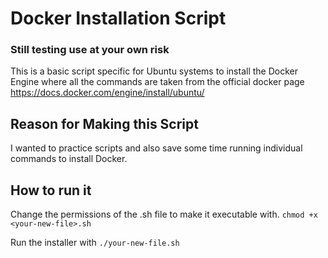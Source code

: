 # Docker Installation Script

### Still testing use at your own risk

This is a basic script specific for Ubuntu systems to install the Docker Engine where all the commands are taken from the official docker page https://docs.docker.com/engine/install/ubuntu/

## Reason for Making this Script
I wanted to practice scripts and also save some time running individual commands to install Docker.

## How to run it
Change the permissions of the .sh file to make it executable with.
`chmod +x <your-new-file>.sh`

Run the installer with
`./your-new-file.sh`

